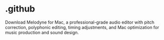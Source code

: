 # .github
Download Melodyne for Mac, a professional-grade audio editor with pitch correction, polyphonic editing, timing adjustments, and Mac optimization for music production and sound design.

